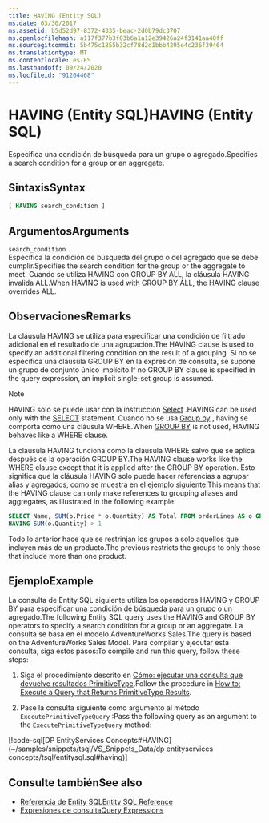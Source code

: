 ```yaml
---
title: HAVING (Entity SQL)
ms.date: 03/30/2017
ms.assetid: b5d52d97-8372-4335-beac-2d0b79dc3707
ms.openlocfilehash: a117f377b3f03b6a1a12e39426a24f3141aa40ff
ms.sourcegitcommit: 5b475c1855b32cf78d2d1bbb4295e4c236f39464
ms.translationtype: MT
ms.contentlocale: es-ES
ms.lasthandoff: 09/24/2020
ms.locfileid: "91204468"
---
```

# <a name="having-entity-sql"></a><span data-ttu-id="55ee8-102">HAVING (Entity SQL)</span><span class="sxs-lookup"><span data-stu-id="55ee8-102">HAVING (Entity SQL)</span></span>

<span data-ttu-id="55ee8-103">Especifica una condición de búsqueda para un grupo o agregado.</span><span class="sxs-lookup"><span data-stu-id="55ee8-103">Specifies a search condition for a group or an aggregate.</span></span>  
  
## <a name="syntax"></a><span data-ttu-id="55ee8-104">Sintaxis</span><span class="sxs-lookup"><span data-stu-id="55ee8-104">Syntax</span></span>  
  
```sql  
[ HAVING search_condition ]  
```  
  
## <a name="arguments"></a><span data-ttu-id="55ee8-105">Argumentos</span><span class="sxs-lookup"><span data-stu-id="55ee8-105">Arguments</span></span>  

 `search_condition`  
 <span data-ttu-id="55ee8-106">Especifica la condición de búsqueda del grupo o del agregado que se debe cumplir.</span><span class="sxs-lookup"><span data-stu-id="55ee8-106">Specifies the search condition for the group or the aggregate to meet.</span></span> <span data-ttu-id="55ee8-107">Cuando se utiliza HAVING con GROUP BY ALL, la cláusula HAVING invalida ALL.</span><span class="sxs-lookup"><span data-stu-id="55ee8-107">When HAVING is used with GROUP BY ALL, the HAVING clause overrides ALL.</span></span>  
  
## <a name="remarks"></a><span data-ttu-id="55ee8-108">Observaciones</span><span class="sxs-lookup"><span data-stu-id="55ee8-108">Remarks</span></span>  

 <span data-ttu-id="55ee8-109">La cláusula HAVING se utiliza para especificar una condición de filtrado adicional en el resultado de una agrupación.</span><span class="sxs-lookup"><span data-stu-id="55ee8-109">The HAVING clause is used to specify an additional filtering condition on the result of a grouping.</span></span> <span data-ttu-id="55ee8-110">Si no se especifica una cláusula GROUP BY en la expresión de consulta, se supone un grupo de conjunto único implícito.</span><span class="sxs-lookup"><span data-stu-id="55ee8-110">If no GROUP BY clause is specified in the query expression, an implicit single-set group is assumed.</span></span>  
  
> [!NOTE]
> <span data-ttu-id="55ee8-111">HAVING solo se puede usar con la instrucción [Select](select-entity-sql.md) .</span><span class="sxs-lookup"><span data-stu-id="55ee8-111">HAVING can be used only with the [SELECT](select-entity-sql.md) statement.</span></span> <span data-ttu-id="55ee8-112">Cuando no se usa [Group by](group-by-entity-sql.md) , having se comporta como una cláusula WHERE.</span><span class="sxs-lookup"><span data-stu-id="55ee8-112">When [GROUP BY](group-by-entity-sql.md) is not used, HAVING behaves like a WHERE clause.</span></span>  
  
<span data-ttu-id="55ee8-113">La cláusula HAVING funciona como la cláusula WHERE salvo que se aplica después de la operación GROUP BY.</span><span class="sxs-lookup"><span data-stu-id="55ee8-113">The HAVING clause works like the WHERE clause except that it is applied after the GROUP BY operation.</span></span> <span data-ttu-id="55ee8-114">Esto significa que la cláusula HAVING solo puede hacer referencias a agrupar alias y agregados, como se muestra en el ejemplo siguiente:</span><span class="sxs-lookup"><span data-stu-id="55ee8-114">This means that the HAVING clause can only make references to grouping aliases and aggregates, as illustrated in the following example:</span></span>
  
```sql  
SELECT Name, SUM(o.Price * o.Quantity) AS Total FROM orderLines AS o GROUP BY o.Product AS Name  
HAVING SUM(o.Quantity) > 1  
```  
  
 <span data-ttu-id="55ee8-115">Todo lo anterior hace que se restrinjan los grupos a solo aquellos que incluyen más de un producto.</span><span class="sxs-lookup"><span data-stu-id="55ee8-115">The previous restricts the groups to only those that include more than one product.</span></span>  
  
## <a name="example"></a><span data-ttu-id="55ee8-116">Ejemplo</span><span class="sxs-lookup"><span data-stu-id="55ee8-116">Example</span></span>  

 <span data-ttu-id="55ee8-117">La consulta de Entity SQL siguiente utiliza los operadores HAVING y GROUP BY para especificar una condición de búsqueda para un grupo o un agregado.</span><span class="sxs-lookup"><span data-stu-id="55ee8-117">The following Entity SQL query uses the HAVING and GROUP BY operators to specify a search condition for a group or an aggregate.</span></span> <span data-ttu-id="55ee8-118">La consulta se basa en el modelo AdventureWorks Sales.</span><span class="sxs-lookup"><span data-stu-id="55ee8-118">The query is based on the AdventureWorks Sales Model.</span></span> <span data-ttu-id="55ee8-119">Para compilar y ejecutar esta consulta, siga estos pasos:</span><span class="sxs-lookup"><span data-stu-id="55ee8-119">To compile and run this query, follow these steps:</span></span>  
  
1. <span data-ttu-id="55ee8-120">Siga el procedimiento descrito en [Cómo: ejecutar una consulta que devuelve resultados PrimitiveType](../how-to-execute-a-query-that-returns-primitivetype-results.md).</span><span class="sxs-lookup"><span data-stu-id="55ee8-120">Follow the procedure in [How to: Execute a Query that Returns PrimitiveType Results](../how-to-execute-a-query-that-returns-primitivetype-results.md).</span></span>  
  
2. <span data-ttu-id="55ee8-121">Pase la consulta siguiente como argumento al método `ExecutePrimitiveTypeQuery` :</span><span class="sxs-lookup"><span data-stu-id="55ee8-121">Pass the following query as an argument to the `ExecutePrimitiveTypeQuery` method:</span></span>  
  
 [!code-sql[DP EntityServices Concepts#HAVING](~/samples/snippets/tsql/VS_Snippets_Data/dp entityservices concepts/tsql/entitysql.sql#having)]  
  
## <a name="see-also"></a><span data-ttu-id="55ee8-122">Consulte también</span><span class="sxs-lookup"><span data-stu-id="55ee8-122">See also</span></span>

- [<span data-ttu-id="55ee8-123">Referencia de Entity SQL</span><span class="sxs-lookup"><span data-stu-id="55ee8-123">Entity SQL Reference</span></span>](entity-sql-reference.md)
- [<span data-ttu-id="55ee8-124">Expresiones de consulta</span><span class="sxs-lookup"><span data-stu-id="55ee8-124">Query Expressions</span></span>](query-expressions-entity-sql.md)
